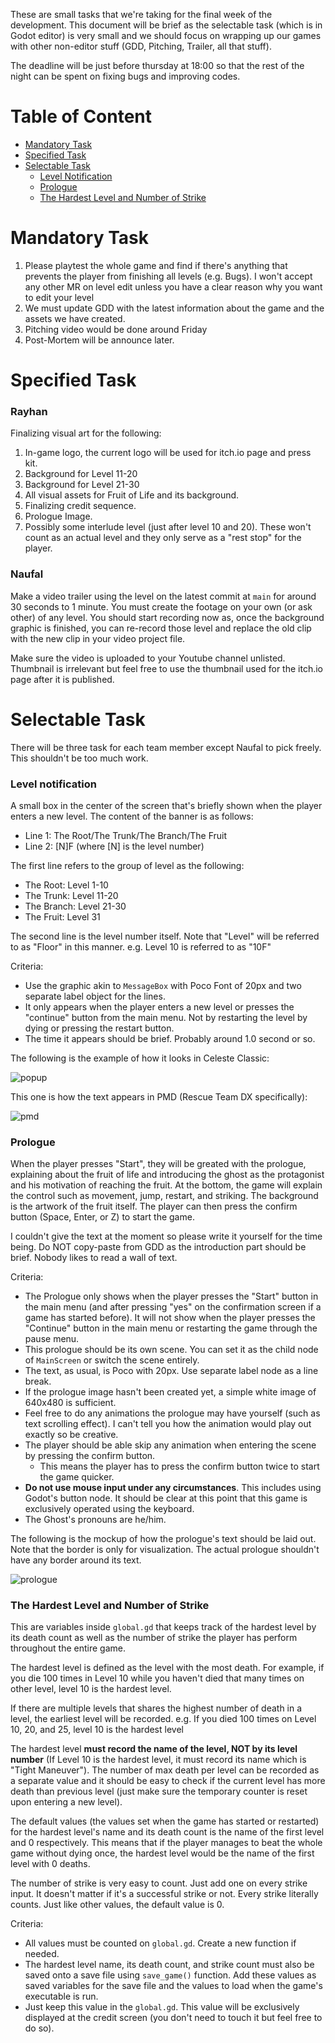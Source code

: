These are small tasks that we're taking for the final week of the development. This document will be brief as the selectable task (which is in Godot editor) is very small and we should focus on wrapping up our games with other non-editor stuff (GDD, Pitching, Trailer, all that stuff).

The deadline will be just before thursday at 18:00 so that the rest of the night can be spent on fixing bugs and improving codes.

# Table of Content
- [Mandatory Task](#mandatory-task)
- [Specified Task](#specified-task)
- [Selectable Task](#selectable-task)
	- [Level Notification](#level-notification)
	- [Prologue](#prologue)
	- [The Hardest Level and Number of Strike](#the-hardest-level-and-number-of-strike)

# Mandatory Task
1. Please playtest the whole game and find if there's anything that prevents the player from finishing all levels (e.g. Bugs). I won't accept any other MR on level edit unless you have a clear reason why you want to edit your level
2. We must update GDD with the latest information about the game and the assets we have created.
3. Pitching video would be done around Friday
4. Post-Mortem will be announce later.

# Specified Task

### Rayhan
Finalizing visual art for the following:
1. In-game logo, the current logo will be used for itch.io page and press kit.
2. Background for Level 11-20	
3. Background for Level 21-30
4. All visual assets for Fruit of Life and its background.
5. Finalizing credit sequence.
6. Prologue Image.
7. Possibly some interlude level (just after level 10 and 20). These won't count as an actual level and they only serve as a "rest stop" for the player.

### Naufal
Make a video trailer using the level on the latest commit at `main` for around 30 seconds to 1 minute. You must create the footage on your own (or ask other) of any level. You should start recording now as, once the background graphic is finished, you can re-record those level and replace the old clip with the new clip in your video project file.

Make sure the video is uploaded to your Youtube channel unlisted. Thumbnail is irrelevant but feel free to use the thumbnail used for the itch.io page after it is published.

# Selectable Task
There will be three task for each team member except Naufal to pick freely. This shouldn't be too much work.

### Level notification
A small box in the center of the screen that's briefly shown when the player enters a new level. The content of the banner is as follows:

- Line 1: The Root/The Trunk/The Branch/The Fruit
- Line 2: [N]F (where [N] is the level number)
 
The first line refers to the group of level as the following:
- The Root: Level 1-10
- The Trunk: Level 11-20
- The Branch: Level 21-30
- The Fruit: Level 31

The second line is the level number itself. Note that "Level" will be referred to as "Floor" in this manner. e.g. Level 10 is referred to as "10F"

Criteria:
- Use the graphic akin to `MessageBox` with Poco Font of 20px and two separate label object for the lines.
- It only appears when the player enters a new level or presses the "continue" button from the main menu. Not by restarting the level by dying or pressing the restart button.
- The time it appears should be brief. Probably around 1.0 second or so.

The following is the example of how it looks in Celeste Classic:  

![popup](popup.png)

This one is how the text appears in PMD (Rescue Team DX specifically):  

![pmd](pmd.jpg)

### Prologue
When the player presses "Start", they will be greated with the prologue, explaining about the fruit of life and introducing the ghost as the protagonist and his motivation of reaching the fruit. At the bottom, the game will explain the control such as movement, jump, restart, and striking. The background is the artwork of the fruit itself. The player can then press the confirm button (Space, Enter, or Z) to start the game.

I couldn't give the text at the moment so please write it yourself for the time being. Do NOT copy-paste from GDD as the introduction part should be brief. Nobody likes to read a wall of text.

Criteria:
- The Prologue only shows when the player presses the "Start" button in the main menu (and after pressing "yes" on the confirmation screen if a game has started before). It will not show when the player presses the "Continue" button in the main menu or restarting the game through the pause menu.
- This prologue should be its own scene. You can set it as the child node of `MainScreen` or switch the scene entirely.
- The text, as usual, is Poco with 20px. Use separate label node as a line break.
- If the prologue image hasn't been created yet, a simple white image of 640x480 is sufficient.
- Feel free to do any animations the prologue may have yourself (such as text scrolling effect). I can't tell you how the animation would play out exactly so be creative.
- The player should be able skip any animation when entering the scene by pressing the confirm button.
	- This means the player has to press the confirm button twice to start the game quicker.
- **Do not use mouse input under any circumstances**. This includes using Godot's button node. It should be clear at this point that this game is exclusively operated using the keyboard.
- The Ghost's pronouns are he/him.

The following is the mockup of how the prologue's text should be laid out. Note that the border is only for visualization. The actual prologue shouldn't have any border around its text.

![prologue](prologue.png)

### The Hardest Level and Number of Strike
This are variables inside `global.gd` that keeps track of the hardest level by its death count as well as the number of strike the player has perform throughout the entire game.

The hardest level is defined as the level with the most death. For example, if you die 100 times in Level 10 while you haven't died that many times on other level, level 10 is the hardest level.

If there are multiple levels that shares the highest number of death in a level, the earliest level will be recorded. e.g. If you died 100 times on Level 10, 20, and 25, level 10 is the hardest level

The hardest level **must record the name of the level, NOT by its level number** (If Level 10 is the hardest level, it must record its name which is "Tight Maneuver"). The number of max death per level can be recorded as a separate value and it should be easy to check if the current level has more death than previous level (just make sure the temporary counter is reset upon entering a new level).

The default values (the values set when the game has started or restarted) for the hardest level's name and its death count is the name of the first level and 0 respectively. This means that if the player manages to beat the whole game without dying once, the hardest level would be the name of the first level with 0 deaths.

The number of strike is very easy to count. Just add one on every strike input. It doesn't matter if it's a successful strike or not. Every strike literally counts. Just like other values, the default value is 0.

Criteria:
- All values must be counted on `global.gd`. Create a new function if needed.
- The hardest level name, its death count, and strike count must also be saved onto a save file using `save_game()` function. Add these values as saved variables for the save file and the values to load when the game's executable is run.
- Just keep this value in the `global.gd`. This value will be exclusively displayed at the credit screen (you don't need to touch it but feel free to do so).
